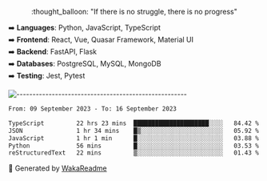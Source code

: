 <p align="center"> 
  :thought_balloon: "If there is no struggle, there is no progress"
</p>

<p align="left">
  ➡️ <strong>Languages</strong>: Python, JavaScript, TypeScript<br>
  ➡️ <strong>Frontend</strong>: React, Vue, Quasar Framework, Material UI<br>
  ➡️ <strong>Backend</strong>: FastAPI, Flask<br>
  ➡️ <strong>Databases</strong>: PostgreSQL, MySQL, MongoDB<br>
  ➡️ <strong>Testing</strong>: Jest, Pytest<br>
</p>

![-----------------------------------------------------](https://raw.githubusercontent.com/andreasbm/readme/master/assets/lines/vintage.png)

<!--START_SECTION:waka-->

```txt
From: 09 September 2023 - To: 16 September 2023

TypeScript         22 hrs 23 mins  █████████████████████░░░░   84.42 %
JSON               1 hr 34 mins    █▒░░░░░░░░░░░░░░░░░░░░░░░   05.92 %
JavaScript         1 hr 1 min      █░░░░░░░░░░░░░░░░░░░░░░░░   03.88 %
Python             56 mins         █░░░░░░░░░░░░░░░░░░░░░░░░   03.53 %
reStructuredText   22 mins         ▒░░░░░░░░░░░░░░░░░░░░░░░░   01.43 %
```

<!--END_SECTION:waka-->


🚀 Generated by [WakaReadme](https://github.com/athul/waka-readme)
